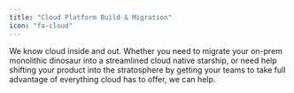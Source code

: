 ```yaml
---
title: "Cloud Platform Build & Migration"
icon: "fa-cloud"
---
```


We know cloud inside and out. Whether you need to migrate your on-prem monolithic dinosaur into a streamlined cloud native starship, or need help shifting your product into the stratosphere by getting your teams to take full advantage of everything cloud has to offer, we can help.
